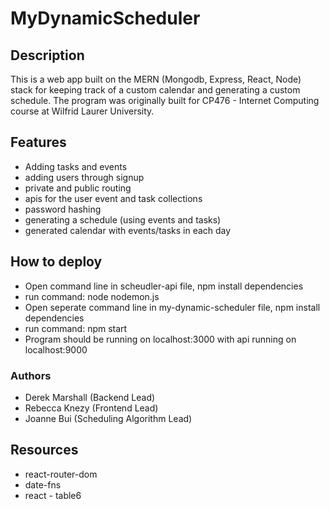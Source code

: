 # MyDynamicScheduler

## Description
This is a web app built on the MERN (Mongodb, Express, React, Node) stack for keeping track of a custom calendar and generating a custom schedule.
The program was originally built for CP476 - Internet Computing course at Wilfrid Laurer University.

## Features
- Adding tasks and events
- adding users through signup
- private and public routing
- apis for the user event and task collections
- password hashing
- generating a schedule (using events and tasks)
- generated calendar with events/tasks in each day

## How to deploy
- Open command line in scheudler-api file, npm install dependencies
- run command: node nodemon.js
- Open seperate command line in my-dynamic-scheduler file, npm install dependencies
- run command: npm start
- Program should be running on localhost:3000 with api running on localhost:9000

### Authors
- Derek Marshall (Backend Lead)
- Rebecca Knezy (Frontend Lead)
- Joanne Bui (Scheduling Algorithm Lead)

## Resources
- react-router-dom
- date-fns
- react - table6
